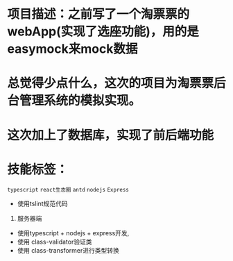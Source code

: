 # 项目描述：之前写了一个淘票票的 webApp(实现了选座功能)，用的是easymock来mock数据
# 总觉得少点什么，这次的项目为淘票票后台管理系统的模拟实现。
# 这次加上了数据库，实现了前后端功能


# 技能标签：
```typescript```  ```react生态圈```  ```antd```  ```nodejs``` ```Express```

- 使用tslint规范代码

1. 服务器端
- 使用typescript + nodejs + express开发,
- 使用 class-validator验证类
- 使用 class-transformer进行类型转换